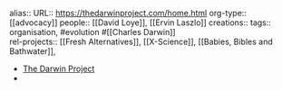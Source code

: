 alias::
URL:: https://thedarwinproject.com/home.html
org-type:: [[advocacy]] 
people:: [[David Loye]], [[Ervin Laszlo]] 
creations:: 
tags:: organisation, #evolution #[[Charles Darwin]]  
rel-projects:: [[Fresh Alternatives]], [[X-Science]], [[Babies, Bibles and Bathwater]],  


- [The Darwin Project](https://thedarwinproject.com/home.html)
-